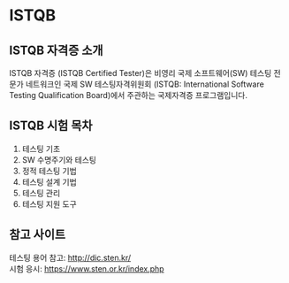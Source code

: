# ISTQB

## ISTQB 자격증 소개  
ISTQB 자격증 (ISTQB Certified Tester)은 비영리 국제 소프트웨어(SW) 테스팅 전문가 네트워크인 국제 SW 테스팅자격위원회 (ISTQB: International Software Testing Qualification Board)에서 주관하는 국제자격증 프로그램입니다.

## ISTQB 시험 목차
1. 테스팅 기초
1. SW 수명주기와 테스팅
1. 정적 테스팅 기법
1. 테스팅 설계 기법
1. 테스팅 관리
1. 테스팅 지원 도구

## 참고 사이트
테스팅 용어 참고: http://dic.sten.kr/  
시험 응시: https://www.sten.or.kr/index.php
